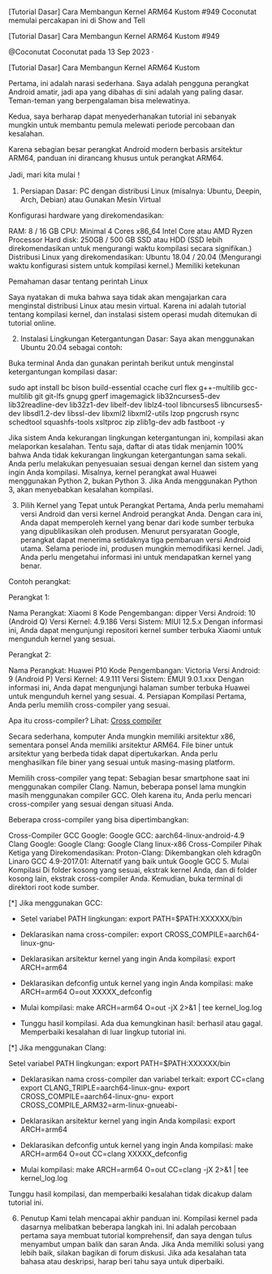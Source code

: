 [Tutorial Dasar] Cara Membangun Kernel ARM64 Kustom #949
Coconutat memulai percakapan ini di Show and Tell

[Tutorial Dasar] Cara Membangun Kernel ARM64 Kustom #949

@Coconutat
Coconutat
pada 13 Sep 2023 ·

[Tutorial Dasar] Cara Membangun Kernel ARM64 Kustom

Pertama, ini adalah narasi sederhana. Saya adalah pengguna perangkat Android amatir, jadi apa yang dibahas di sini adalah yang paling dasar. Teman-teman yang berpengalaman bisa melewatinya.

Kedua, saya berharap dapat menyederhanakan tutorial ini sebanyak mungkin untuk membantu pemula melewati periode percobaan dan kesalahan.

Karena sebagian besar perangkat Android modern berbasis arsitektur ARM64, panduan ini dirancang khusus untuk perangkat ARM64.

Jadi, mari kita mulai！

1. Persiapan Dasar:
PC dengan distribusi Linux (misalnya: Ubuntu, Deepin, Arch, Debian) atau Gunakan Mesin Virtual

Konfigurasi hardware yang direkomendasikan:

RAM: 8 / 16 GB
CPU: Minimal 4 Cores x86_64 Intel Core atau AMD Ryzen Processor
Hard disk: 250GB / 500 GB SSD atau HDD (SSD lebih direkomendasikan untuk mengurangi waktu kompilasi secara signifikan.)
Distribusi Linux yang direkomendasikan: Ubuntu 18.04 / 20.04 (Mengurangi waktu konfigurasi sistem untuk kompilasi kernel.)
Memiliki ketekunan

Pemahaman dasar tentang perintah Linux

Saya nyatakan di muka bahwa saya tidak akan mengajarkan cara menginstal distribusi Linux atau mesin virtual. Karena ini adalah tutorial tentang kompilasi kernel,
dan instalasi sistem operasi mudah ditemukan di tutorial online.

2. Instalasi Lingkungan Ketergantungan Dasar:
Saya akan menggunakan Ubuntu 20.04 sebagai contoh:

Buka terminal Anda dan gunakan perintah berikut untuk menginstal ketergantungan kompilasi dasar:

sudo apt install bc bison build-essential ccache curl flex g++-multilib gcc-multilib git git-lfs gnupg gperf imagemagick lib32ncurses5-dev lib32readline-dev lib32z1-dev libelf-dev
liblz4-tool libncurses5 libncurses5-dev libsdl1.2-dev libssl-dev libxml2 libxml2-utils lzop pngcrush rsync schedtool squashfs-tools xsltproc zip zlib1g-dev adb fastboot -y


Jika sistem Anda kekurangan lingkungan ketergantungan ini, kompilasi akan melaporkan kesalahan. 
Tentu saja, daftar di atas tidak menjamin 100% bahwa Anda tidak kekurangan lingkungan ketergantungan sama sekali. 
Anda perlu melakukan penyesuaian sesuai dengan kernel dan sistem yang ingin Anda kompilasi. Misalnya, kernel perangkat awal Huawei menggunakan Python 2, bukan Python 3. 
Jika Anda menggunakan Python 3, akan menyebabkan kesalahan kompilasi.

3. Pilih Kernel yang Tepat untuk Perangkat
Pertama, Anda perlu memahami versi Android dan versi kernel Android perangkat Anda. Dengan cara ini, Anda dapat memperoleh kernel yang benar dari kode sumber terbuka yang dipublikasikan oleh produsen.
Menurut persyaratan Google, perangkat dapat menerima setidaknya tiga pembaruan versi Android utama. Selama periode ini, produsen mungkin memodifikasi kernel. 
Jadi, Anda perlu mengetahui informasi ini untuk mendapatkan kernel yang benar.

Contoh perangkat:

Perangkat 1:

Nama Perangkat: Xiaomi 8
Kode Pengembangan: dipper
Versi Android: 10 (Android Q)
Versi Kernel: 4.9.186
Versi Sistem: MIUI 12.5.x
Dengan informasi ini, Anda dapat mengunjungi repositori kernel sumber terbuka Xiaomi untuk mengunduh kernel yang sesuai.

Perangkat 2:

Nama Perangkat: Huawei P10
Kode Pengembangan: Victoria
Versi Android: 9 (Android P)
Versi Kernel: 4.9.111
Versi Sistem: EMUI 9.0.1.xxx
Dengan informasi ini, Anda dapat mengunjungi halaman sumber terbuka Huawei untuk mengunduh kernel yang sesuai.
4. Persiapan Kompilasi
Pertama, Anda perlu memilih cross-compiler yang sesuai.

Apa itu cross-compiler? Lihat: [Cross compiler](https://en.wikipedia.org/wiki/Cross_compiler)

Secara sederhana, komputer Anda mungkin memiliki arsitektur x86, sementara ponsel Anda memiliki arsitektur ARM64. File biner untuk arsitektur yang berbeda tidak dapat dipertukarkan. 
Anda perlu menghasilkan file biner yang sesuai untuk masing-masing platform.

Memilih cross-compiler yang tepat:
Sebagian besar smartphone saat ini menggunakan compiler Clang. Namun, beberapa ponsel lama mungkin masih menggunakan compiler GCC. 
Oleh karena itu, Anda perlu mencari cross-compiler yang sesuai dengan situasi Anda.

Beberapa cross-compiler yang bisa dipertimbangkan:

Cross-Compiler GCC Google:
Google GCC: aarch64-linux-android-4.9
Clang Google:
Google Clang: Google Clang linux-x86
Cross-Compiler Pihak Ketiga yang Direkomendasikan:
Proton-Clang: Dikembangkan oleh kdrag0n
Linaro GCC 4.9-2017.01: Alternatif yang baik untuk Google GCC
5. Mulai Kompilasi
Di folder kosong yang sesuai, ekstrak kernel Anda, dan di folder kosong lain, ekstrak cross-compiler Anda. Kemudian, buka terminal di direktori root kode sumber.

[*] Jika menggunakan GCC:

- Setel variabel PATH lingkungan:
export PATH=$PATH:XXXXXX/bin

- Deklarasikan nama cross-compiler:
export CROSS_COMPILE=aarch64-linux-gnu-

- Deklarasikan arsitektur kernel yang ingin Anda kompilasi:
export ARCH=arm64

- Deklarasikan defconfig untuk kernel yang ingin Anda kompilasi:
make ARCH=arm64 O=out XXXXX_defconfig

- Mulai kompilasi:
make ARCH=arm64 O=out -jX 2>&1 | tee kernel_log.log

- Tunggu hasil kompilasi. Ada dua kemungkinan hasil: berhasil atau gagal. Memperbaiki kesalahan di luar lingkup tutorial ini.


[*] Jika menggunakan Clang:

Setel variabel PATH lingkungan:
export PATH=$PATH:XXXXXX/bin

- Deklarasikan nama cross-compiler dan variabel terkait:
export CC=clang
export CLANG_TRIPLE=aarch64-linux-gnu-
export CROSS_COMPILE=aarch64-linux-gnu-
export CROSS_COMPILE_ARM32=arm-linux-gnueabi-

- Deklarasikan arsitektur kernel yang ingin Anda kompilasi:
export ARCH=arm64

- Deklarasikan defconfig untuk kernel yang ingin Anda kompilasi:
make ARCH=arm64 O=out CC=clang XXXXX_defconfig

- Mulai kompilasi:
make ARCH=arm64 O=out CC=clang -jX 2>&1 | tee kernel_log.log

Tunggu hasil kompilasi, dan memperbaiki kesalahan tidak dicakup dalam tutorial ini.

6. Penutup
Kami telah mencapai akhir panduan ini. Kompilasi kernel pada dasarnya melibatkan beberapa langkah ini. 
Ini adalah percobaan pertama saya membuat tutorial komprehensif, dan saya dengan tulus menyambut umpan balik dan saran Anda. 
Jika Anda memiliki solusi yang lebih baik, silakan bagikan di forum diskusi. Jika ada kesalahan tata bahasa atau deskripsi, harap beri tahu saya untuk diperbaiki.

